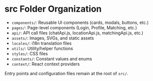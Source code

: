 # src Folder Organization

- `components/`: Reusable UI components (cards, modals, buttons, etc.)
- `pages/`: Page-level components (Login, Profile, Matching, etc.)
- `api/`: API call files (chatApi.js, locationApi.js, matchingApi.js, etc.)
- `assets/`: Images, SVGs, and static assets
- `locales/`: i18n translation files
- `utils/`: Utility/helper functions
- `styles/`: CSS files
- `constants/`: Constant values and enums
- `context/`: React context providers

Entry points and configuration files remain at the root of `src/`.
